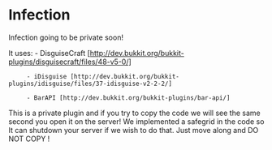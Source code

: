 Infection
=========

Infection going to be private soon!

It uses: - DisguiseCraft [http://dev.bukkit.org/bukkit-plugins/disguisecraft/files/48-v5-0/]
         
         - iDisguise [http://dev.bukkit.org/bukkit-plugins/idisguise/files/37-idisguise-v2-2-2/]
         
         - BarAPI [http://dev.bukkit.org/bukkit-plugins/bar-api/]

This is a private plugin and if you try to copy the code we will see the same second you open it on the server!
We implemented a safegrid in the code so It can shutdown your server if we wish to do that.
Just move along and DO NOT COPY !
